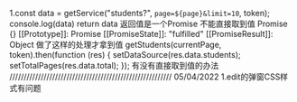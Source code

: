 1.const data = getService("students?", `page=${page}&limit=10`, token);
  console.log(data)
  return data
  返回值是一个Promise 不能直接取到值
Promise {<pending>}
[[Prototype]]: Promise
[[PromiseState]]: "fulfilled"
[[PromiseResult]]: Object
做了这样的处理才拿到值
getStudents(currentPage, token).then(function (res) {
      setDataSource(res.data.students);
      setTotalPages(res.data.total);
    });
有没有直接取到值的办法
/////////////////////////////////////////////////////////
05/04/2022
1.edit的弹窗CSS样式有问题